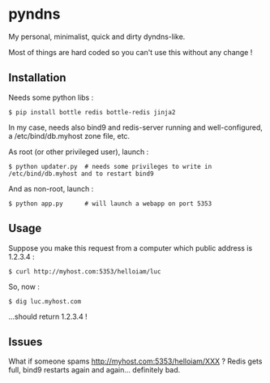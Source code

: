 pyndns
======

My personal, minimalist, quick and dirty dyndns-like.

Most of things are hard coded so you can't use this without any change !

Installation
------------

Needs some python libs :

    $ pip install bottle redis bottle-redis jinja2

In my case, needs also bind9 and redis-server running and well-configured, a /etc/bind/db.myhost zone file, etc.

As root (or other privileged user), launch :

    $ python updater.py  # needs some privileges to write in /etc/bind/db.myhost and to restart bind9

And as non-root, launch :

    $ python app.py      # will launch a webapp on port 5353

Usage
-----

Suppose you make this request from a computer which public address is 1.2.3.4 :

    $ curl http://myhost.com:5353/helloiam/luc

So, now :

    $ dig luc.myhost.com
    
...should return 1.2.3.4 !

Issues
------

What if someone spams http://myhost.com:5353/helloiam/XXX ? Redis gets full, bind9 restarts again and again... definitely bad.
